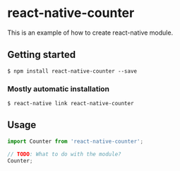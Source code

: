 # react-native-counter

This is an example of how to create react-native module.

## Getting started

`$ npm install react-native-counter --save`

### Mostly automatic installation

`$ react-native link react-native-counter`

## Usage
```javascript
import Counter from 'react-native-counter';

// TODO: What to do with the module?
Counter;
```
